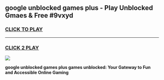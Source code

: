 
## google unblocked games plus - Play Unblocked Gmaes & Free #9vxyd
<h3>
<a href="https://news.freeplayer.one?title=google_unblocked_games_plus&ref=24F">CLICK TO PLAY</a></h3>
<hr>

<h3>
<a href="https://news.freeplayer.one?title=google_unblocked_games_plus&ref=24F">CLICK 2 PLAY</a>
  
</h3>

<a href="https://news.freeplayer.one?title=google_unblocked_games_plus&ref=24F/"><img src="https://clearcache.store/games.png"></a>


**google unblocked games plus games unblocked: Your Gateway to Fun and Accessible Online Gaming**
